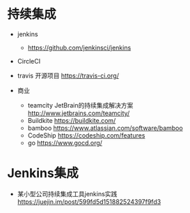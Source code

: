 # 持续集成

- jenkins

  - <https://github.com/jenkinsci/jenkins>

- CircleCI
- travis 开源项目 https://travis-ci.org/
- 商业
    - teamcity JetBrain的持续集成解决方案 http://www.jetbrains.com/teamcity/
    - Buildkite https://buildkite.com/
    - bamboo https://www.atlassian.com/software/bamboo
    - CodeShip https://codeship.com/features
    - go https://www.gocd.org/

# Jenkins集成

- 某小型公司持续集成工具jenkins实践 <https://juejin.im/post/599fd5d151882524397f9fd3>

